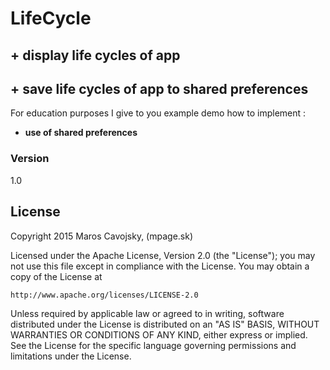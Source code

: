 # LifeCycle
## + display life cycles of app
## + save life cycles of app to shared preferences

For education purposes I give to you example demo how to implement :

  - **use of shared preferences**
 
### Version
1.0

License
----

Copyright 2015 Maros Cavojsky, (mpage.sk)

Licensed under the Apache License, Version 2.0 (the "License");
you may not use this file except in compliance with the License.
You may obtain a copy of the License at

    http://www.apache.org/licenses/LICENSE-2.0

Unless required by applicable law or agreed to in writing, software
distributed under the License is distributed on an "AS IS" BASIS,
WITHOUT WARRANTIES OR CONDITIONS OF ANY KIND, either express or implied.
See the License for the specific language governing permissions and
limitations under the License.

